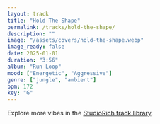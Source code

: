 ```yaml
---
layout: track
title: "Hold The Shape"
permalink: /tracks/hold-the-shape/
description: ""
image: "/assets/covers/hold-the-shape.webp"
image_ready: false
date: 2025-01-01
duration: "3:56"
album: "Run Loop"
mood: ["Energetic", "Aggressive"]
genre: ["jungle", "ambient"]
bpm: 172
key: "G"
---
```


Explore more vibes in the [StudioRich track library](/tracks/).
